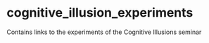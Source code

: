 # cognitive_illusion_experiments
Contains links to the experiments of the Cognitive Illusions seminar
